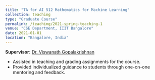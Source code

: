```yaml
---
title: "TA for AI 512 Mathematics for Machine Learning"
collection: teaching
type: "Graduate Course"
permalink: /teaching/2021-spring-teaching-1
venue: "CSE Department, IIIT Bangalore"
date: 2021-01-01
location: "Bangalore, India"
---
```


**Supervisor:** [Dr. Viswanath Gopalakrishnan](https://www.iiitb.ac.in/faculty/viswanath-gopalakrishnan)

- Assisted in teaching and grading assignments for the course.
- Provided individualized guidance to students through one-on-one mentoring and feedback.  


<!-- This is a description of a teaching experience. You can use markdown like any other post.

Heading 1
======

Heading 2
======

Heading 3
====== -->